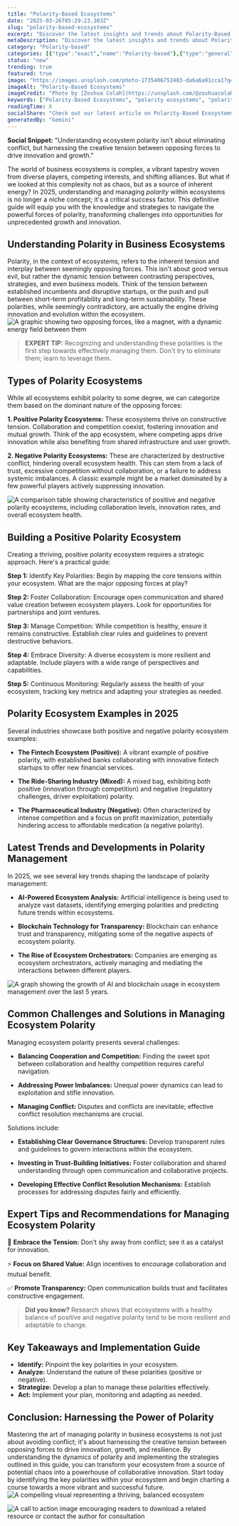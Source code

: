 ```yaml
---
title: "Polarity-Based Ecosystems"
date: "2025-03-26T05:29:23.303Z"
slug: "polarity-based-ecosystems"
excerpt: "Discover the latest insights and trends about Polarity-Based Ecosystems. This comprehensive guide covers everything you need to know about Polarity-Based Ecosystems in 2025."
metaDescription: "Discover the latest insights and trends about Polarity-Based Ecosystems. This comprehensive guide covers everything you need to know about Polarity-Based E..."
category: "Polarity-based"
categories: [{"type":"exact","name":"Polarity-based"},{"type":"general","name":"Systems Science"},{"type":"medium","name":"Complex Systems"},{"type":"specific","name":"Network Dynamics"},{"type":"niche","name":"Feedback Loops"}]
status: "new"
trending: true
featured: true
image: "https://images.unsplash.com/photo-1735406752483-da6a6a91cca1?q=85&w=1200&fit=max&fm=webp&auto=compress"
imageAlt: "Polarity-Based Ecosystems"
imageCredit: "Photo by [Zoshua Colah](https://unsplash.com/@zoshuacolah) on Unsplash"
keywords: ["Polarity-Based Ecosystems", "polarity ecosystems", "polarity management", "ecosystem polarity", "positive polarity ecosystem", "negative polarity ecosystem", "building a polarity-based ecosystem", "polarity in business ecosystems", "polarity ecosystem examples", "how to manage ecosystem polarity"]
readingTime: 6
socialShare: "Check out our latest article on Polarity-Based Ecosystems! Polarity-Based Ecosystems #Polarity-Based Ecosystems #polarity ecosystems #polarity management"
generatedBy: "Gemini"
---
```




**Social Snippet:**  "Understanding ecosystem polarity isn't about eliminating conflict, but harnessing the creative tension between opposing forces to drive innovation and growth."

The world of business ecosystems is complex, a vibrant tapestry woven from diverse players, competing interests, and shifting alliances.  But what if we looked at this complexity not as chaos, but as a source of inherent energy?  In 2025, understanding and managing *polarity* within ecosystems is no longer a niche concept; it's a critical success factor. This definitive guide will equip you with the knowledge and strategies to navigate the powerful forces of polarity, transforming challenges into opportunities for unprecedented growth and innovation.

## Understanding Polarity in Business Ecosystems

Polarity, in the context of ecosystems, refers to the inherent tension and interplay between seemingly opposing forces. This isn't about good versus evil, but rather the dynamic tension between contrasting perspectives, strategies, and even business models.  Think of the tension between established incumbents and disruptive startups, or the push and pull between short-term profitability and long-term sustainability.  These polarities, while seemingly contradictory, are actually the engine driving innovation and evolution within the ecosystem. ![A graphic showing two opposing forces, like a magnet, with a dynamic energy field between them](https://images.unsplash.com/photo-1619355590025-831d9154d8a5?q=85&w=1200&fit=max&fm=webp&auto=compress)

> **EXPERT TIP:** Recognizing and understanding these polarities is the first step towards effectively managing them. Don't try to eliminate them; learn to leverage them.

## Types of Polarity Ecosystems

While all ecosystems exhibit polarity to some degree, we can categorize them based on the dominant nature of the opposing forces:

**1. Positive Polarity Ecosystems:** These ecosystems thrive on constructive tension.  Collaboration and competition coexist, fostering innovation and mutual growth. Think of the app ecosystem, where competing apps drive innovation while also benefiting from shared infrastructure and user growth.

**2. Negative Polarity Ecosystems:**  These are characterized by destructive conflict, hindering overall ecosystem health.  This can stem from a lack of trust, excessive competition without collaboration, or a failure to address systemic imbalances.  A classic example might be a market dominated by a few powerful players actively suppressing innovation.

![A comparison table showing characteristics of positive and negative polarity ecosystems, including collaboration levels, innovation rates, and overall ecosystem health.](https://images.unsplash.com/photo-1719933564912-a0be09d48f25?q=85&w=1200&fit=max&fm=webp&auto=compress)

## Building a Positive Polarity Ecosystem

Creating a thriving, positive polarity ecosystem requires a strategic approach. Here's a practical guide:

**Step 1:** Identify Key Polarities:  Begin by mapping the core tensions within your ecosystem. What are the major opposing forces at play?

**Step 2:** Foster Collaboration: Encourage open communication and shared value creation between ecosystem players.  Look for opportunities for partnerships and joint ventures.

**Step 3:** Manage Competition:  While competition is healthy, ensure it remains constructive.  Establish clear rules and guidelines to prevent destructive behaviors.

**Step 4:** Embrace Diversity:  A diverse ecosystem is more resilient and adaptable.  Include players with a wide range of perspectives and capabilities.

**Step 5:**  Continuous Monitoring: Regularly assess the health of your ecosystem, tracking key metrics and adapting your strategies as needed.

##  Polarity Ecosystem Examples in 2025

Several industries showcase both positive and negative polarity ecosystem examples:

* **The Fintech Ecosystem (Positive):**  A vibrant example of positive polarity, with established banks collaborating with innovative fintech startups to offer new financial services.

* **The Ride-Sharing Industry (Mixed):** A mixed bag, exhibiting both positive (innovation through competition) and negative (regulatory challenges, driver exploitation) polarity.

* **The Pharmaceutical Industry (Negative):** Often characterized by intense competition and a focus on profit maximization, potentially hindering access to affordable medication (a negative polarity).

## Latest Trends and Developments in Polarity Management

In 2025, we see several key trends shaping the landscape of polarity management:

* **AI-Powered Ecosystem Analysis:**  Artificial intelligence is being used to analyze vast datasets, identifying emerging polarities and predicting future trends within ecosystems.

* **Blockchain Technology for Transparency:**  Blockchain can enhance trust and transparency, mitigating some of the negative aspects of ecosystem polarity.

* **The Rise of Ecosystem Orchestrators:**  Companies are emerging as ecosystem orchestrators, actively managing and mediating the interactions between different players.

![A graph showing the growth of AI and blockchain usage in ecosystem management over the last 5 years.](https://images.unsplash.com/photo-1735406752483-da6a6a91cca1?q=85&w=1200&fit=max&fm=webp&auto=compress)

## Common Challenges and Solutions in Managing Ecosystem Polarity

Managing ecosystem polarity presents several challenges:

* **Balancing Cooperation and Competition:** Finding the sweet spot between collaboration and healthy competition requires careful navigation.

* **Addressing Power Imbalances:**  Unequal power dynamics can lead to exploitation and stifle innovation.

* **Managing Conflict:**  Disputes and conflicts are inevitable; effective conflict resolution mechanisms are crucial.

Solutions include:

* **Establishing Clear Governance Structures:**  Develop transparent rules and guidelines to govern interactions within the ecosystem.

* **Investing in Trust-Building Initiatives:** Foster collaboration and shared understanding through open communication and collaborative projects.

* **Developing Effective Conflict Resolution Mechanisms:**  Establish processes for addressing disputes fairly and efficiently.

##  Expert Tips and Recommendations for Managing Ecosystem Polarity

🔑 **Embrace the Tension:** Don't shy away from conflict; see it as a catalyst for innovation.

⚡ **Focus on Shared Value:**  Align incentives to encourage collaboration and mutual benefit.

✅ **Promote Transparency:** Open communication builds trust and facilitates constructive engagement.

> **Did you know?** Research shows that ecosystems with a healthy balance of positive and negative polarity tend to be more resilient and adaptable to change.

## Key Takeaways and Implementation Guide

* **Identify:** Pinpoint the key polarities in your ecosystem.
* **Analyze:** Understand the nature of these polarities (positive or negative).
* **Strategize:** Develop a plan to manage these polarities effectively.
* **Act:** Implement your plan, monitoring and adapting as needed.

## Conclusion: Harnessing the Power of Polarity

Mastering the art of managing polarity in business ecosystems is not just about avoiding conflict; it's about harnessing the creative tension between opposing forces to drive innovation, growth, and resilience. By understanding the dynamics of polarity and implementing the strategies outlined in this guide, you can transform your ecosystem from a source of potential chaos into a powerhouse of collaborative innovation.  Start today by identifying the key polarities within your ecosystem and begin charting a course towards a more vibrant and successful future. ![A compelling visual representing a thriving, balanced ecosystem](https://images.unsplash.com/photo-1734370131768-67d5e22f3116?q=85&w=1200&fit=max&fm=webp&auto=compress)

![A call to action image encouraging readers to download a related resource or contact the author for consultation](https://images.unsplash.com/photo-1729887254770-28d6138c0808?q=85&w=1200&fit=max&fm=webp&auto=compress)
